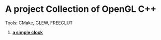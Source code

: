 # A project Collection of OpenGL C++

Tools: CMake, GLEW, FREEGLUT

1. **[a simple clock](./clock/)**